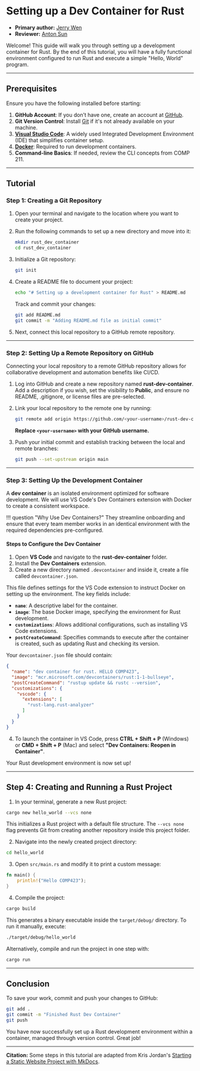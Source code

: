 # Setting up a Dev Container for Rust

* **Primary author:** [Jerry Wen](https://github.com/jerrywen2005)  
* **Reviewer:** [Anton Sun](https://github.com/antonsun6)  

Welcome! This guide will walk you through setting up a development container for Rust. By the end of this tutorial, you will have a fully functional environment configured to run Rust and execute a simple "Hello, World" program.

---

## **Prerequisites**

Ensure you have the following installed before starting:

1. **GitHub Account**: If you don’t have one, create an account at [GitHub](https://github.com/).
2. **Git Version Control**: Install [Git](https://git-scm.com/book/en/v2/Getting-Started-Installing-Git) if it's not already available on your machine.
3. **[Visual Studio Code](https://code.visualstudio.com/)**: A widely used Integrated Development Environment (IDE) that simplifies container setup.
4. **[Docker](https://www.docker.com/products/docker-desktop/)**: Required to run development containers.
5. **Command-line Basics**: If needed, review the CLI concepts from COMP 211.

---

## **Tutorial**

### **Step 1: Creating a Git Repository**

1. Open your terminal and navigate to the location where you want to create your project.
2. Run the following commands to set up a new directory and move into it:

    ```bash
    mkdir rust_dev_container
    cd rust_dev_container
    ```

3. Initialize a Git repository:

    ```bash
    git init
    ```

4. Create a README file to document your project:

    ```bash
    echo "# Setting up a development container for Rust" > README.md
    ```

    Track and commit your changes:

    ```bash
    git add README.md
    git commit -m "Adding README.md file as initial commit"
    ```

5. Next, connect this local repository to a GitHub remote repository.

---

### **Step 2: Setting Up a Remote Repository on GitHub**

Connecting your local repository to a remote GitHub repository allows for collaborative development and automation benefits like CI/CD.

1. Log into GitHub and create a new repository named **rust-dev-container**. Add a description if you wish, set the visibility to **Public**, and ensure no README, .gitignore, or license files are pre-selected.
2. Link your local repository to the remote one by running:

    ```bash
    git remote add origin https://github.com/<your-username>/rust-dev-container.git
    ```

    **Replace `<your-username>` with your GitHub username.**

3. Push your initial commit and establish tracking between the local and remote branches:

    ```bash
    git push --set-upstream origin main
    ```

---

### **Step 3: Setting Up the Development Container**

A **dev container** is an isolated environment optimized for software development. We will use VS Code's Dev Containers extension with Docker to create a consistent workspace.

!!! question "Why Use Dev Containers?"
    They streamline onboarding and ensure that every team member works in an identical environment with the required dependencies pre-configured.

#### **Steps to Configure the Dev Container**

1. Open **VS Code** and navigate to the **rust-dev-container** folder.
2. Install the **Dev Containers** extension.
3. Create a new directory named `.devcontainer` and inside it, create a file called `devcontainer.json`.

This file defines settings for the VS Code extension to instruct Docker on setting up the environment. The key fields include:

- **`name`**: A descriptive label for the container.
- **`image`**: The base Docker image, specifying the environment for Rust development.
- **`customizations`**: Allows additional configurations, such as installing VS Code extensions.
- **`postCreateCommand`**: Specifies commands to execute after the container is created, such as updating Rust and checking its version.

Your `devcontainer.json` file should contain:

```json
{
  "name": "dev container for rust. HELLO COMP423",
  "image": "mcr.microsoft.com/devcontainers/rust:1-1-bullseye",
  "postCreateCommand": "rustup update && rustc --version",
  "customizations": {
    "vscode": {
      "extensions": [
        "rust-lang.rust-analyzer"
      ]
    }
  }
}
```

4. To launch the container in VS Code, press **CTRL + Shift + P** (Windows) or **CMD + Shift + P** (Mac) and select **"Dev Containers: Reopen in Container"**.

Your Rust development environment is now set up!

---

## **Step 4: Creating and Running a Rust Project**

1. In your terminal, generate a new Rust project:

```bash
cargo new hello_world --vcs none
```

This initializes a Rust project with a default file structure. The `--vcs none` flag prevents Git from creating another repository inside this project folder.

2. Navigate into the newly created project directory:

```bash
cd hello_world
```

3. Open `src/main.rs` and modify it to print a custom message:

```rust
fn main() {
    println!("Hello COMP423");
}
```

4. Compile the project:

```bash
cargo build
```

This generates a binary executable inside the `target/debug/` directory. To run it manually, execute:

```bash
./target/debug/hello_world
```

Alternatively, compile and run the project in one step with:

```bash
cargo run
```

---

## **Conclusion**

To save your work, commit and push your changes to GitHub:

```bash
git add .
git commit -m "Finished Rust Dev Container"
git push
```

You have now successfully set up a Rust development environment within a container, managed through version control. Great job!

---

**Citation:** Some steps in this tutorial are adapted from Kris Jordan's [Starting a Static Website Project with MkDocs](https://comp423-25s.github.io/resources/MkDocs/tutorial/).